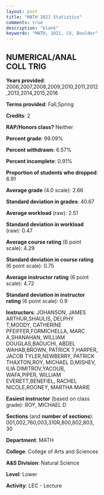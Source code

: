 ```yaml
---
layout: post
title: "MATH 1021 Statistics"
comments: true
description: "blank"
keywords: "MATH, 1021, CU, Boulder"
--- 
```

<head>
<script src="https://ajax.googleapis.com/ajax/libs/jquery/2.1.3/jquery.min.js"></script>
<script src="https://dl.dropboxusercontent.com/s/pc42nxpaw1ea4o9/highcharts.js?dl=0"></script>
<!-- <script src="../assets/js/highcharts.js"></script> -->
<style type="text/css">@font-face {
	font-family: "Bebas Neue";
	src: url(https://www.filehosting.org/file/details/544349/BebasNeue%20Regular.otf) format("opentype");
	}
	h1.Bebas { 
		font-family: "Bebas Neue", Verdana, Tahoma;
	}
</style>
</head>
<body>
	<div id="container" style="float: right; width: 45%; height: 88%; margin-left: 2.5%; margin-right: 2.5%;"></div>
	<script language="JavaScript">
		$(document).ready(function() {
		var chart = {type: 'column'};
		var title = {text: 'Grade Distribution'};
		var xAxis = {categories: ['A','B','C','D','F'],crosshair: true};
		var yAxis = {min: 0,title: {text: 'Percentage'}};
		var tooltip = {headerFormat: '<center><b><span style="font-size:20px">{point.key}</span></b></center>',
		               pointFormat: '<td style="padding:0"><b>{point.y:.1f}%</b></td>',
		               footerFormat: '</table>',shared: true,useHTML: true};
		var plotOptions = {column: {pointPadding: 0.0,borderWidth: 0}};  
		var credits = {enabled: false};var series= [{name: 'Percent',data: [29.13,33.84,20.94,7.49,8.6,]}];
		var json = {};
		json.chart = chart;
		json.title = title;
		json.tooltip = tooltip;
		json.xAxis = xAxis;
		json.yAxis = yAxis;  
		json.series = series;
		json.plotOptions = plotOptions;  
		json.credits = credits;
		$('#container').highcharts(json);
	});
	</script>
</body>
			   
## NUMERICAL/ANAL COLL TRIG

**Years provided**: 2006,2007,2008,2009,2010,2011,2012,2013,2014,2015,2016

**Terms provided**: Fall,Spring

**Credits**: 2

**RAP/Honors class?** Neither

**Percent grade**: 99.09%

**Percent withdrawn**: 6.57%

**Percent incomplete**: 0.91%

**Proportion of students who dropped**: 6.91

**Average grade** (4.0 scale): 2.66

**Standard deviation in grades**: 40.67

**Average workload** (raw): 2.51

**Standard deviation in workload** (raw): 0.47

**Average course rating** (6 point scale): 4.29

**Standard deviation in course rating** (6 point scale): 0.75

**Average instructor rating** (6 point scale): 4.72

**Standard deviation in instructor rating** (6 point scale): 0.9

**Instructors**: JOHANSON, JAMES ARTHUR,SHAULIS, DELPHY T,MOODY, CATHERINE PFEIFFER,FORMICHELLA, MARC A,SHANAHAN, WILLIAM DOUGLAS,BAOUCHI, ABDEL WAHAB,BROWN, PATRICK T,HARPER, JACOB TYLER,NEWBERRY, PATRICK THAXTON,ROY, MICHAEL D,MISHEV, ILIA DIMITROV,YACOUB, WAFA,PIPER, WILLIAM EVERETT,BENEFIEL, RACHEL NICOLE,ROONEY, MARTHA MARIE

**Easiest instructor** (based on class grade): ROY, MICHAEL D

**Sections** (and **number of sections**): 001,002,760,003,310R,800,802,803, 30

**Department**: MATH

**College**: College of Arts and Sciences

**A&S Division**: Natural Science

**Level**: Lower

**Activity**: LEC - Lecture